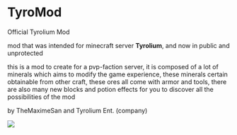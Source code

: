 # TyroMod

Official Tyrolium Mod

mod that was intended for minecraft server **Tyrolium**, and now in public and unprotected

this is a mod to create for a pvp-faction server, it is composed of a lot of minerals which aims to modify the game experience, these minerals certain obtainable from other craft, these ores all come with armor and tools, there are also many new blocks and potion effects for you to discover all the possibilities of the mod

by TheMaximeSan and Tyrolium Ent. (company)

<img src="https://cdn.discordapp.com/attachments/853589280299679765/870445430008332378/2020-03-21_19.png">
